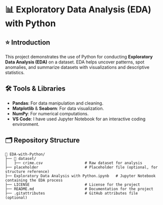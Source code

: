 # 📊 Exploratory Data Analysis (EDA) with Python

## ⭐ Introduction
This project demonstrates the use of Python for conducting **Exploratory Data Analysis (EDA)** on a dataset. EDA helps uncover patterns, spot anomalies, and summarize datasets with visualizations and descriptive statistics.

## 🛠️ Tools & Libraries
- **Pandas**: For data manipulation and cleaning.
- **Matplotlib** & **Seaborn**: For data visualization.
- **NumPy**: For numerical computations.
- **VS Code**: I have used Jupyter Notebook for an interactive coding environment.

## 🗂️ Repository Structure
```
📂 EDA-with-Python/
├── 📂 dataset/
│   ├── crime.csv                   # Raw dataset for analysis
├── placeholder                     # Placeholder file (optional, for structure reference)
├── Exploratory Data Analysis with Python.ipynb   # Jupyter Notebook containing the EDA process
├── LICENSE                         # License for the project
├── README.md                       # Documentation for the project
├── .gitattributes                  # GitHub attributes file (optional)
```
